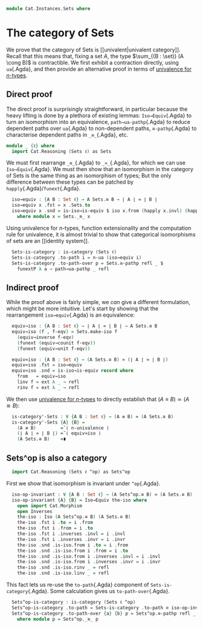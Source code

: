 <!--
```agda
open import 1Lab.Reflection.Marker

open import Cat.Prelude
```
-->

```agda
module Cat.Instances.Sets where
```

# The category of Sets

We prove that the category of Sets is [[univalent|univalent category]].
Recall that this means that, fixing a set $A$, the type $\sum_{(B :
\set)} (A \cong B)$ is contractible. We first exhibit a contraction
directly, using `ua`{.Agda}, and then provide an alternative proof in
terms of [univalence for $n$-types].

[univalence for $n$-types]: 1Lab.HLevel.Universe.html

## Direct proof

The direct proof is surprisingly straightforward, in particular because
the heavy lifting is done by a plethora of existing lemmas:
`Iso→Equiv`{.Agda} to turn an isomorphism into an equivalence,
`path→ua-pathp`{.Agda} to reduce dependent paths over `ua`{.Agda} to
non-dependent paths, `≅-pathp`{.Agda} to characterise dependent paths in
`_≅_`{.Agda}, etc.

```agda
module _ {ℓ} where
  import Cat.Reasoning (Sets ℓ) as Sets
```

We must first rearrange `_≅_`{.Agda} to `_≃_`{.Agda}, for which we can
use `Iso→Equiv`{.Agda}. We must then show that an isomorphism in the
category of Sets is the same thing as an isomorphism of types; But the
only difference between these types can be patched by
`happly`{.Agda}/`funext`{.Agda}.

```agda
  iso→equiv : {A B : Set ℓ} → A Sets.≅ B → ∣ A ∣ ≃ ∣ B ∣
  iso→equiv x .fst = x .Sets.to
  iso→equiv x .snd = is-iso→is-equiv $ iso x.from (happly x.invl) (happly x.invr)
    where module x = Sets._≅_ x
```

<!--
```agda
  is-invertible→is-equiv
    : {A B : Set ℓ} {f : ∣ A ∣ → ∣ B ∣}
    → Sets.is-invertible {A} {B} f
    → is-equiv f
  is-invertible→is-equiv x =
    is-iso→is-equiv $ iso x.inv (happly x.invl) (happly x.invr)
    where module x = Sets.is-invertible x

  is-equiv→is-invertible
    : {A B : Set ℓ} {f : ∣ A ∣ → ∣ B ∣}
    → is-equiv f
    → Sets.is-invertible {A} {B} f
  is-equiv→is-invertible f-eqv =
    Sets.make-invertible
      (equiv→inverse f-eqv)
      (funext (equiv→counit f-eqv))
      (funext (equiv→unit f-eqv))
```
-->

Using univalence for $n$-types, function extensionality and the
computation rule for univalence, it is almost trivial to show that
categorical isomorphisms of sets are an [[identity system]].

```agda
  Sets-is-category : is-category (Sets ℓ)
  Sets-is-category .to-path i = n-ua (iso→equiv i)
  Sets-is-category .to-path-over p = Sets.≅-pathp refl _ $
    funextP λ a → path→ua-pathp _ refl
```

## Indirect proof

While the proof above is fairly simple, we _can_ give a different
formulation, which might be more intuitive. Let's start by showing that
the rearrangement `iso→equiv`{.Agda} is an equivalence:

```agda
  equiv→iso : {A B : Set ℓ} → ∣ A ∣ ≃ ∣ B ∣ → A Sets.≅ B
  equiv→iso (f , f-eqv) = Sets.make-iso f
    (equiv→inverse f-eqv)
    (funext (equiv→counit f-eqv))
    (funext (equiv→unit f-eqv))

  equiv≃iso : {A B : Set ℓ} → (A Sets.≅ B) ≃ (∣ A ∣ ≃ ∣ B ∣)
  equiv≃iso .fst = iso→equiv
  equiv≃iso .snd = is-iso→is-equiv record where
    from   = equiv→iso
    linv f = ext λ _ → refl
    rinv f = ext λ _ → refl
```

We then use [univalence for $n$-types] to directly establish that $(A
\equiv B) \simeq (A \cong B)$:

```agda
  is-category'-Sets : ∀ {A B : Set ℓ} → (A ≡ B) ≃ (A Sets.≅ B)
  is-category'-Sets {A} {B} =
    (A ≡ B)         ≃˘⟨ n-univalence ⟩
    (∣ A ∣ ≃ ∣ B ∣) ≃˘⟨ equiv≃iso ⟩
    (A Sets.≅ B)    ≃∎
```

## Sets^op is also a category

```agda
  import Cat.Reasoning (Sets ℓ ^op) as Sets^op
```

First we show that isomorphism is invariant under `^op`{.Agda}.

```agda
  iso-op-invariant : ∀ {A B : Set ℓ} → (A Sets^op.≅ B) ≃ (A Sets.≅ B)
  iso-op-invariant {A} {B} = Iso→Equiv the-iso where
    open import Cat.Morphism
    open Inverses
    the-iso : Iso (A Sets^op.≅ B) (A Sets.≅ B)
    the-iso .fst i .to = i .from
    the-iso .fst i .from = i .to
    the-iso .fst i .inverses .invl = i .invl
    the-iso .fst i .inverses .invr = i .invr
    the-iso .snd .is-iso.from i .to = i .from
    the-iso .snd .is-iso.from i .from = i .to
    the-iso .snd .is-iso.from i .inverses .invl = i .invl
    the-iso .snd .is-iso.from i .inverses .invr = i .invr
    the-iso .snd .is-iso.rinv _ = refl
    the-iso .snd .is-iso.linv _ = refl
```

This fact lets us re-use the `to-path`{.Agda} component of `Sets-is-category`{.Agda}. Some calculation gives us `to-path-over`{.Agda}.

```agda
  Sets^op-is-category : is-category (Sets ℓ ^op)
  Sets^op-is-category .to-path = Sets-is-category .to-path ⊙ iso-op-invariant .fst
  Sets^op-is-category .to-path-over {a} {b} p = Sets^op.≅-pathp refl _ $ ua→ λ a → sym (p.invr $ₚ a)
    where module p = Sets^op._≅_ p
```
